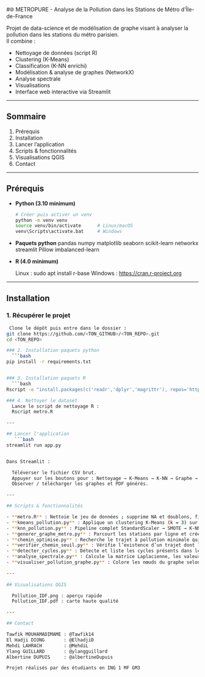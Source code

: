
#🌐 METROPURE - Analyse de la Pollution dans les Stations de Métro d'Île-de-France

Projet de data-science et de modélisation de graphe visant à analyser la pollution dans les stations du métro parisien.  
Il combine :

- Nettoyage de données (script R)
- Clustering (K-Means)
- Classification (K-NN enrichi)
- Modélisation & analyse de graphes (NetworkX)
- Analyse spectrale
- Visualisations
- Interface web interactive via Streamlit

---

## Sommaire

1. Prérequis
2. Installation
3. Lancer l’application
4. Scripts & fonctionnalités
5. Visualisations QGIS
6. Contact

---

## Prérequis

- **Python (3.10 minimum)**  
  ```bash
  # Créer puis activer un venv
  python -m venv venv
  source venv/bin/activate      # Linux/macOS
  venv\Scripts\activate.bat     # Windows

- **Paquets python**
  pandas
  numpy
  matplotlib
  seaborn
  scikit-learn
  networkx
  streamlit
  Pillow
  imbalanced-learn

- **R (4.0 minimum)** 

    Linux : sudo apt install r-base
    Windows : https://cran.r-project.org

---

## Installation

### 1. Récupérer le projet
```bash
 Clone le dépôt puis entre dans le dossier :
git clone https://github.com/<TON_GITHUB>/<TON_REPO>.git
cd <TON_REPO>

### 2. Installation paquets python
  ```bash
pip install -r requirements.txt


### 3. Installation paquets R
  ```bash
Rscript -e "install.packages(c('readr','dplyr','magrittr'), repos='https://cloud.r-project.org')"

### 4. Nettoyer le dataset
  Lance le script de nettoyage R :
  Rscript metro.R

---

## Lancer l'application
   ```bash
streamlit run app.py


Dans Streamlit :

  Téléverser le fichier CSV brut.
  Appuyer sur les boutons pour : Nettoyage → K-Means → K-NN → Graphe → Analyse spectrale....
  Observer / télécharger les graphes et PDF générés.

---

## Scripts & fonctionnalités

- **metro.R** : Nettoie le jeu de données ; supprime NA et doublons, filtre uniquement les stations de métro et génère un CSV propre.  
- **kmeans_pollution.py** : Applique un clustering K-Means (k = 3) sur latitude, longitude et score de pollution ; produit une carte des groupes.  
- **knn_pollution.py** : Pipeline complet StandardScaler → SMOTE → K-NN avec GridSearchCV ; affiche un rapport de classification et une matrice de confusion.  
- **generer_graphe_metro.py** : Parcourt les stations par ligne et crée la liste des connexions directes entre stations voisines (`graphe_metro.csv`).  
- **chemin_optimise.py** : Recherche le trajet à pollution minimale qui respecte un temps maximum saisi par l’utilisateur.  
- **verifier_chemin_seuil.py** : Vérifie l’existence d’un trajet dont la pollution ne dépasse pas un seuil donné.  
- **detecter_cycles.py** : Détecte et liste les cycles présents dans le réseau via `networkx.cycle_basis`.  
- **analyse_spectrale.py** : Calcule la matrice Laplacienne, les valeurs/vecteurs propres et trace l’énergie du signal de pollution dans le domaine spectral.  
- **visualiser_pollution_graphe.py** : Colore les nœuds du graphe selon un niveau de pollution simulé et génère une visualisation complète du réseau.  

---
 
## Visualisations QGIS

  Pollution_IDF.png : aperçu rapide
  Pollution_IDF.pdf : carte haute qualité

---

## Contact

Tawfik MOUHAMADIMAME : @Tawfik14
El Hadji DIONG       : @ElhadjiD
Mehdi LAHRACH        : @MehdiL
Ylang GUILLARD       : @ylangguillard
Albertine DUPUIS     : @albertineDupuis

Projet réalisés par des étudiants en ING 1 MF GM3

